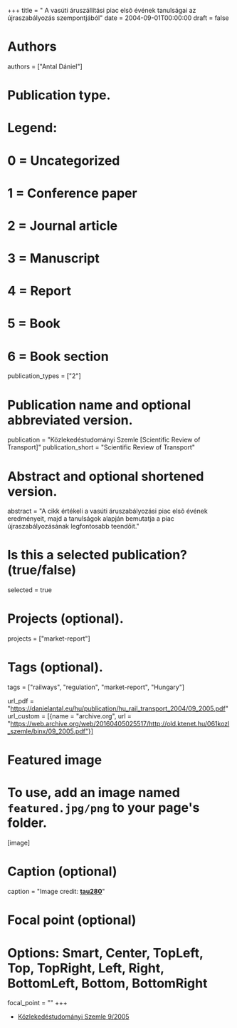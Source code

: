 +++
title = " A vasúti áruszállítási piac elsõ évének tanulságai az újraszabályozás szempontjából"
date = 2004-09-01T00:00:00
draft = false

# Authors
authors = ["Antal Dániel"]

# Publication type.
# Legend:
# 0 = Uncategorized
# 1 = Conference paper
# 2 = Journal article
# 3 = Manuscript
# 4 = Report
# 5 = Book
# 6 = Book section
publication_types = ["2"]

# Publication name and optional abbreviated version.
publication = "Közlekedéstudományi Szemle [Scientific Review of Transport]"
publication_short = "Scientific Review of Transport"

# Abstract and optional shortened version.
abstract = "A cikk értékeli a vasúti áruszabályozási piac elsõ évének eredményeit, majd a tanulságok alapján bemutatja a piac újraszabályozásának legfontosabb teendőit."

# Is this a selected publication? (true/false)
selected = true

# Projects (optional).
projects = ["market-report"]

# Tags (optional).
tags = ["railways", "regulation", "market-report", "Hungary"]


url_pdf = "https://danielantal.eu/hu/publication/hu_rail_transport_2004/09_2005.pdf"
url_custom = [{name = "archive.org", url = "https://web.archive.org/web/20160405025517/http://old.ktenet.hu/061kozl_szemle/binx/09_2005.pdf"}]

# Featured image
# To use, add an image named `featured.jpg/png` to your page's folder. 
[image]
  # Caption (optional)
  caption = "Image credit: [**tau280**](https://www.flickr.com/photos/tau280/10420891243)"

  # Focal point (optional)
  # Options: Smart, Center, TopLeft, Top, TopRight, Left, Right, BottomLeft, Bottom, BottomRight
  focal_point = ""
+++


* [Közlekedéstudományi Szemle 9/2005](https://web.archive.org/web/20160405025517/http://old.ktenet.hu/061kozl_szemle/binx/09_2005.pdf)